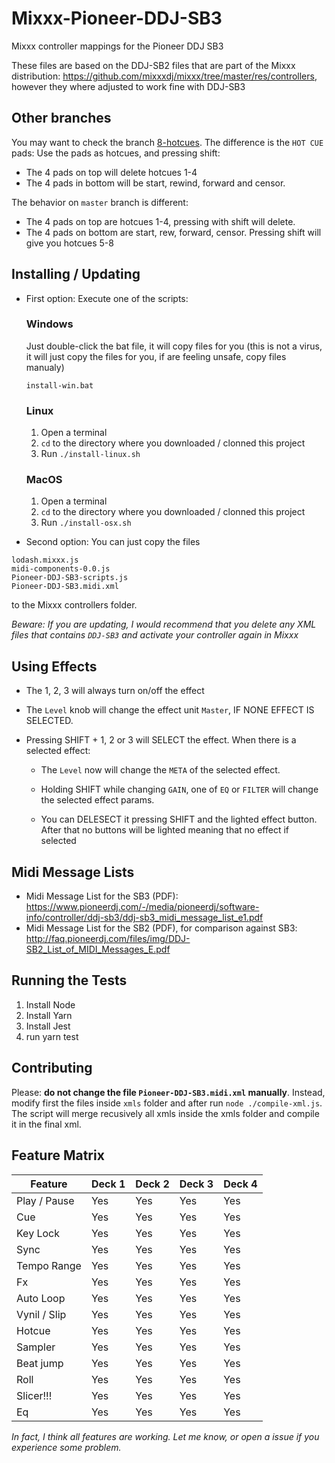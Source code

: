 # Mixxx-Pioneer-DDJ-SB3
Mixxx  controller mappings for the Pioneer DDJ SB3

These files are based on the DDJ-SB2 files that are part of the Mixxx distribution: https://github.com/mixxxdj/mixxx/tree/master/res/controllers, however they where adjusted to work fine with DDJ-SB3

## Other branches
You may want to check the branch [8-hotcues](https://github.com/julia-otran/Mixxx-Pioneer-DDJ-SB3/tree/8-hotcues). The difference is the `HOT CUE` pads: Use the pads as hotcues, and pressing shift:
  - The 4 pads on top will delete hotcues 1-4
  - The 4 pads in bottom will be start, rewind, forward and censor.

The behavior on `master` branch is different:
  - The 4 pads on top are hotcues 1-4, pressing with shift will delete.
  - The 4 pads on bottom are start, rew, forward, censor. Pressing shift will give you hotcues 5-8

## Installing / Updating
- First option: Execute one of the scripts:
  ### Windows
  Just double-click the bat file, it will copy files for you (this is not a virus, it will just copy the files for you, if are feeling unsafe, copy files manualy)
  ```
  install-win.bat
  ```

  ### Linux
  1. Open a terminal
  2. `cd` to the directory where you downloaded / clonned this project
  3. Run `./install-linux.sh`

  ### MacOS
  1. Open a terminal
  2. `cd` to the directory where you downloaded / clonned this project
  3. Run `./install-osx.sh`

- Second option: You can just copy the files
```
lodash.mixxx.js
midi-components-0.0.js
Pioneer-DDJ-SB3-scripts.js
Pioneer-DDJ-SB3.midi.xml
```
to the Mixxx controllers folder.

*Beware: If you are updating, I would recommend that you delete any XML files that contains `DDJ-SB3` and activate your controller again in Mixxx*

## Using Effects
  - The 1, 2, 3 will always turn on/off the effect

  - The `Level` knob will change the effect unit `Master`, IF NONE EFFECT IS SELECTED.

  - Pressing SHIFT + 1, 2 or 3 will SELECT the effect. When there is a selected effect:
    - The `Level` now will change the `META` of the selected effect.

    - Holding SHIFT while changing `GAIN`, one of `EQ` or `FILTER` will change the selected effect params.

    - You can DELESECT it pressing SHIFT and the lighted effect button. After that no buttons will be lighted meaning that no effect if selected


## Midi Message Lists
* Midi Message List for the SB3 (PDF): https://www.pioneerdj.com/-/media/pioneerdj/software-info/controller/ddj-sb3/ddj-sb3_midi_message_list_e1.pdf
* Midi Message List for the SB2 (PDF), for comparison against SB3: http://faq.pioneerdj.com/files/img/DDJ-SB2_List_of_MIDI_Messages_E.pdf

## Running the Tests
1. Install Node
2. Install Yarn
3. Install Jest
4. run yarn test

## Contributing
Please: **do not change the file `Pioneer-DDJ-SB3.midi.xml` manually**. Instead, modify first the files inside `xmls` folder and after run `node ./compile-xml.js`. The script will merge recusively all xmls inside the xmls folder and compile it in the final xml.

## Feature Matrix

| Feature      | Deck 1 | Deck 2 | Deck 3 | Deck 4 |
|--------------|--------|--------|--------|--------|
| Play / Pause | Yes    | Yes    | Yes    | Yes    |
| Cue          | Yes    | Yes    | Yes    | Yes    |
| Key Lock     | Yes    | Yes    | Yes    | Yes    |
| Sync         | Yes    | Yes    | Yes    | Yes    |
| Tempo Range  | Yes    | Yes    | Yes    | Yes    |
| Fx           | Yes    | Yes    | Yes    | Yes    |
| Auto Loop    | Yes    | Yes    | Yes    | Yes    |
| Vynil / Slip | Yes    | Yes    | Yes    | Yes    |
| Hotcue       | Yes    | Yes    | Yes    | Yes    |
| Sampler      | Yes    | Yes    | Yes    | Yes    |
| Beat jump    | Yes    | Yes    | Yes    | Yes    |
| Roll         | Yes    | Yes    | Yes    | Yes    |
| Slicer!!!    | Yes    | Yes    | Yes    | Yes    |
| Eq           | Yes    | Yes    | Yes    | Yes    |

*In fact, I think all features are working. Let me know, or open a issue if you experience some problem.*
